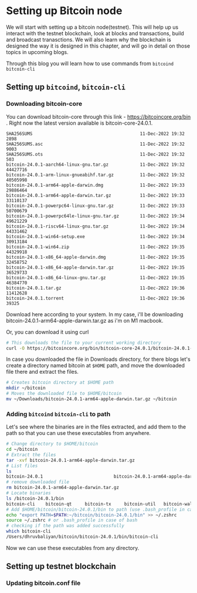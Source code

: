 # Setting up Bitcoin node

We will start with setting up a bitcoin node(testnet). This will help up us interact with the testnet blockchain, look at blocks and transactions, build and broadcast tranasctions. We will also learn why the blockchain is designed the way it is designed in this chapter, and will go in detail on those topics in upcoming blogs.

Through this blog you will learn how to use commands from `bitcoind` `bitcoin-cli`

## Setting up `bitcoind`, `bitcoin-cli`

### Downloading bitcoin-core

You can download bitcoin-core through this link - https://bitcoincore.org/bin . Right now the latest version available is bitcoin-core-24.0.1. 
```
SHA256SUMS                                         11-Dec-2022 19:32                2898
SHA256SUMS.asc                                     11-Dec-2022 19:32                9003
SHA256SUMS.ots                                     11-Dec-2022 19:32                 503
bitcoin-24.0.1-aarch64-linux-gnu.tar.gz            11-Dec-2022 19:32            44427716
bitcoin-24.0.1-arm-linux-gnueabihf.tar.gz          11-Dec-2022 19:32            40505998
bitcoin-24.0.1-arm64-apple-darwin.dmg              11-Dec-2022 19:33            29886464
bitcoin-24.0.1-arm64-apple-darwin.tar.gz           11-Dec-2022 19:33            33110137
bitcoin-24.0.1-powerpc64-linux-gnu.tar.gz          11-Dec-2022 19:33            50700679
bitcoin-24.0.1-powerpc64le-linux-gnu.tar.gz        11-Dec-2022 19:34            49621229
bitcoin-24.0.1-riscv64-linux-gnu.tar.gz            11-Dec-2022 19:34            44331462
bitcoin-24.0.1-win64-setup.exe                     11-Dec-2022 19:34            30913184
bitcoin-24.0.1-win64.zip                           11-Dec-2022 19:35            44329918
bitcoin-24.0.1-x86_64-apple-darwin.dmg             11-Dec-2022 19:35            32458752
bitcoin-24.0.1-x86_64-apple-darwin.tar.gz          11-Dec-2022 19:35            36529733
bitcoin-24.0.1-x86_64-linux-gnu.tar.gz             11-Dec-2022 19:35            46384770
bitcoin-24.0.1.tar.gz                              11-Dec-2022 19:36            11412628
bitcoin-24.0.1.torrent                             11-Dec-2022 19:36               39325
```

Download here according to your system. In my case, i'll be downloading bitcoin-24.0.1-arm64-apple-darwin.tar.gz as i'm on M1 macbook.

Or, you can download it using curl
```bash
# This downloads the file to your current working directory
curl -O https://bitcoincore.org/bin/bitcoin-core-24.0.1/bitcoin-24.0.1-arm64-apple-darwin.tar.gz
```

In case you downloaded the file in Downloads directory, for there blogs let's create a directory named bitcoin at `$HOME` path, and move the downloaded file there and extract the files.
```bash
# Creates bitcoin directory at $HOME path
mkdir ~/bitcoin
# Moves the downloaded file to $HOME/bitcoin
mv ~/Downloads/bitcoin-24.0.1-arm64-apple-darwin.tar.gz ~/bitcoin
```

### Adding `bitcoind` `bitcoin-cli` to path

Let's see where the binaries are in the files extracted, and add them to the path so that you can use these executables from anywhere. 
```bash
# Change directory to $HOME/bitcoin
cd ~/bitcoin
# Extract the files
tar -xvf bitcoin-24.0.1-arm64-apple-darwin.tar.gz
# List files
ls
bitcoin-24.0.1                           bitcoin-24.0.1-arm64-apple-darwin.tar.gz
# remove downloaded file
rm bitcoin-24.0.1-arm64-apple-darwin.tar.gz
# Locate binaries
ls /bitcoin-24.0.1/bin
bitcoin-cli    bitcoin-qt     bitcoin-tx     bitcoin-util   bitcoin-wallet bitcoind       test_bitcoin
# Add $HOME/bitcoin/bitcoin-24.0.1/bin to path (use .bash_profile in case you are using bash)
echo "export PATH=$PATH:~/bitcoin/bitcoin-24.0.1/bin" >> ~/.zshrc
source ~/.zshrc # or .bash_profile in case of bash
# checking if the path was added successfully
which bitcoin-cli
/Users/dhruvbaliyan/bitcoin/bitcoin-24.0.1/bin/bitcoin-cli
```

Now we can use these executables from any directory.

## Setting up testnet blockchain

### Updating bitcoin.conf file

